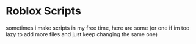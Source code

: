 # Roblox Scripts
sometimes i make scripts in my free time, here are some (or one if im too lazy to add more files and just keep changing the same one)
